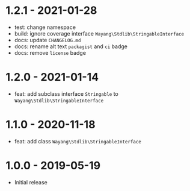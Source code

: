 # 1.2.1 - 2021-01-28

- test: change namespace
- build: ignore coverage interface `Wayang\Stdlib\StringableInterface`
- docs: update `CHANGELOG.md`
- docs: rename alt text `packagist` and `ci` badge
- docs: remove `license` badge

# 1.2.0 - 2021-01-14

- feat: add subclass interface `Stringable` to `Wayang\Stdlib\StringableInterface`

# 1.1.0 - 2020-11-18

- feat: add class `Wayang\Stdlib\StringableInterface`

# 1.0.0 - 2019-05-19

- Initial release